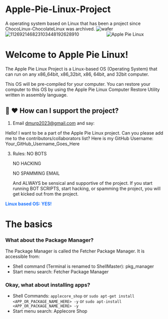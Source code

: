 # Apple-Pie-Linux-Project
A operating system based on Linux that has been a project since ChocoLinux-ChocolateLinux was archived.
![wafer](https://github.com/Apple-Pie-Linux-Foundation/Apple-Pie-Linux-Project/assets/111024718/37e8371d-2824-4c69-998b-59deecaea849)
![112692146823103448192628910](https://github.com/Apple-Pie-Linux-Foundation/Apple-Pie-Linux-Project/assets/111024718/d5499f25-59ae-44ff-a24b-1c72640e84b6)
                     ![Apple Pie Linux](https://github.com/Apple-Pie-Linux-Foundation/Apple-Pie-Linux-Project/assets/111024718/f39c4fa6-6d8a-4e39-a37b-1a7d1687dc9c)

# **Welcome to Apple Pie Linux!**

The Apple Pie Linux Project is a Linux-based OS (Operating System) that can run on any x86_64bit, x86_32bit, x86, 64bit, and 32bit computer. 

This OS will be pre-compiled for your computer. You can restore your computer to this OS by using the Apple Pie Linux Computer Restore Utility written in assembly language.

## **🤝 ❤️ How can I support the project?** 

1. Email dmurp2023@gmail.com and say:

Hello! I want to be a part of the Apple Pie Linux project. Can you please add me to the contributors/collaborators list? Here is my GitHub Username: Your_GitHub_Username_Goes_Here

3. Rules:
     NO BOTS
   
     NO HACKING
   
     NO SPAMMING EMAIL
   
     And ALWAYS be sensical and supportive of the project. If you start running BOT SCRIPTS, start hacking, or spamming the project, you will get kicked out from the project.
   
<font color="#1c73ff"><b>Linux based OS: YES!</b></font>
# The basics 

### What about the Package Manager?

The Package Manager is called the Fetcher Package Manager. It is accessible from:

* Shell command (Terminal is renamed to ShellMaster): pkg_manager
* Start menu search: Fetcher Package Manager

### Okay, what about installing apps?

* Shell Commands: `applecore_shop` or `sudo apt-get install <APP_OR_PACKAGE_NAME_HERE> -y` or `sudo apt-install <APP_OR_PACKAGE_NAME_HERE> -y`
* Start menu search: Applecore Shop
